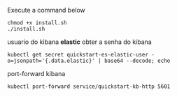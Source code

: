 Execute a command below

```shell
chmod +x install.sh
./install.sh
```

usuario do kibana __elastic__
obter a senha do kibana

```shell
kubectl get secret quickstart-es-elastic-user -o=jsonpath='{.data.elastic}' | base64 --decode; echo
```

port-forward kibana
```shell
kubectl port-forward service/quickstart-kb-http 5601
```
